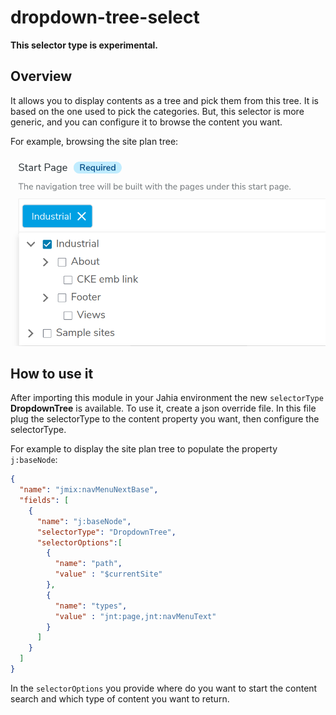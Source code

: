 # dropdown-tree-select
**This selector type is experimental.**
## Overview
It allows you to display contents as a tree and pick them from
this tree. It is based on the one used to pick the categories.
But, this selector is more generic, and you can configure it to browse
the content you want.

For example, browsing the site plan tree:

<img src="/doc/images/100_overview.png" width="600px"/>

## How to use it
After importing this module in your Jahia environment the new `selectorType`
**DropdownTree** is available. To use it, create a json override file.
In this file plug the selectorType to the content property you want, then configure
the selectorType.

For example to display the site plan tree to populate the property `j:baseNode`:
```json
{
  "name": "jmix:navMenuNextBase",
  "fields": [
    {
      "name": "j:baseNode",
      "selectorType": "DropdownTree",
      "selectorOptions":[
        {
          "name": "path",
          "value" : "$currentSite"
        },
        {
          "name": "types",
          "value" : "jnt:page,jnt:navMenuText"
        }
      ]
    }
  ]
}
```
In the `selectorOptions` you provide where do you want to start the content search
and which type of content you want to return.

[100]: doc/images/100_overview.png
